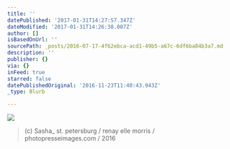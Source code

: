 ```yaml
---
title: ''
datePublished: '2017-01-31T14:27:57.347Z'
dateModified: '2017-01-31T14:26:38.007Z'
author: []
isBasedOnUrl: ''
sourcePath: _posts/2016-07-17-4f62ebca-acd1-49b5-a67c-6df6ba84b3a7.md
description: ''
publisher: {}
via: {}
inFeed: true
starred: false
datePublishedOriginal: '2016-11-23T11:40:43.943Z'
_type: Blurb

---
```

![](https://the-grid-user-content.s3-us-west-2.amazonaws.com/a8158fac-2532-4377-8746-d1b003d42e5a.jpg)

> (c) Sasha\_ st. petersburg / renay elle morris / photopresseimages.com / 2016